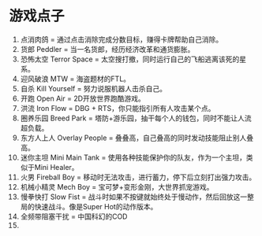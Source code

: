# 游戏点子
1. 点消肉鸽 = 通过点击消除完成分数目标，赚得卡牌帮助自己消除。
2. 货郎 Peddler = 当一名货郎，经历经济改革和通货膨胀。
3. 恐怖太空 Terror Space = 太空搜打撤，同时运行自己的飞船逃离该死的星系。
4. 迎风破浪 MTW = 海盗题材的FTL。
5. 自杀 Kill Yourself = 努力说服机器人击杀自己。
6. 开跑 Open Air = 2D开放世界跑酷游戏。
7. 洪流 Iron Flow = DBG + RTS，你只能指引所有人攻击某个点。
8. 圈养乐园 Breed Park = 塔防+游乐园，抽干每个人的钱包，同时不能让人流超负载。
9. 东方人上人 Overlay People = 叠叠高，自己叠高的同时发动技能阻止别人叠高。
10. 迷你主坦 Mini Main Tank = 使用各种技能保护你的队友，作为一个主坦，类似于Mini Healer。
11. 火男 Fireball Boy = 移动时无法攻击，进行蓄力，停下后立刻打出强力攻击。
12. 机械小精灵 Mech Boy = 宝可梦+变形金刚，大世界抓宠游戏。
13. 慢拳快打 Slow Fist = 战斗时如果不按键就始终处于慢动作，然后回放这一整局的快速战斗。像是Super Hot的动作版本。
14. 全频带阻塞干扰 = 中国科幻的COD
15. 

